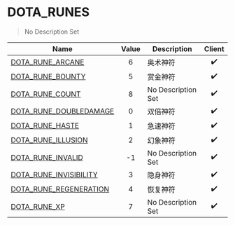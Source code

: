 # DOTA_RUNES
> No Description Set

Name|Value|Description|Client
--|:--:|--|:--:
[DOTA_RUNE_ARCANE](DOTA_RUNE_ARCANE)|6|奥术神符|✔️
[DOTA_RUNE_BOUNTY](DOTA_RUNE_BOUNTY)|5|赏金神符|✔️
[DOTA_RUNE_COUNT](DOTA_RUNE_COUNT)|8|No Description Set|✔️
[DOTA_RUNE_DOUBLEDAMAGE](DOTA_RUNE_DOUBLEDAMAGE)|0|双倍神符|✔️
[DOTA_RUNE_HASTE](DOTA_RUNE_HASTE)|1|急速神符|✔️
[DOTA_RUNE_ILLUSION](DOTA_RUNE_ILLUSION)|2|幻象神符|✔️
[DOTA_RUNE_INVALID](DOTA_RUNE_INVALID)|-1|No Description Set|✔️
[DOTA_RUNE_INVISIBILITY](DOTA_RUNE_INVISIBILITY)|3|隐身神符|✔️
[DOTA_RUNE_REGENERATION](DOTA_RUNE_REGENERATION)|4|恢复神符|✔️
[DOTA_RUNE_XP](DOTA_RUNE_XP)|7|No Description Set|✔️

